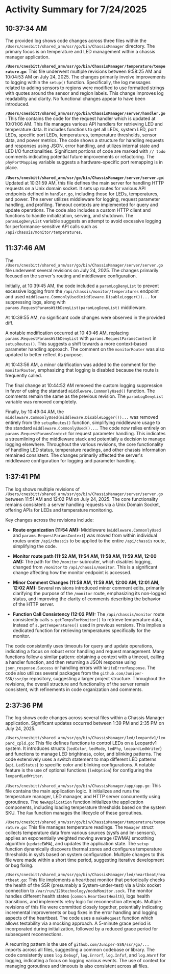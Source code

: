 # Activity Summary for 7/24/2025

## 10:37:34 AM
The provided log shows code changes across three files within the `/Users/cnesbitt/shared_arm/ssr/go/bin/ChassisManager` directory.  The primary focus is on temperature and LED management within a chassis manager application.

**`/Users/cnesbitt/shared_arm/ssr/go/bin/ChassisManager/temperature/temperature.go`**: This file underwent multiple revisions between 9:58:25 AM and 10:04:53 AM on July 24, 2025.  The changes primarily involve improvements to logging within the `setup()` function.  Specifically, the log messages related to adding sensors to regions were modified to use formatted strings with quotes around the sensor and region labels.  This change improves log readability and clarity. No functional changes appear to have been introduced.


**`/Users/cnesbitt/shared_arm/ssr/go/bin/ChassisManager/server/handler.go`**: This file contains the code for the request handler which is updated at 10:01:06 AM. This file manages various API handlers for retrieving LED and temperature data.  It includes functions to get all LEDs, system LED, port LEDs, specific port LEDs, temperatures, temperature thresholds, sensor data, and power metrics. The code shows a structure for handling requests and responses using JSON, error handling, and utilizes internal state and LED I/O functionalities. Significant portions of code are marked with `// todo` comments indicating potential future improvements or refactoring.  The `phyPortMapping` variable suggests a hardware-specific port remapping is in place.



**`/Users/cnesbitt/shared_arm/ssr/go/bin/ChassisManager/server/server.go`**:  Updated at 10:31:59 AM, this file defines the main server for handling HTTP requests on a Unix domain socket. It sets up routes for various API endpoints defined in `handler.go`, including those for LEDs, temperatures, and power. The server utilizes middleware for logging, request parameter handling, and profiling. Timeout contexts are implemented for query and update operations. The code also includes a custom HTTP client and functions to handle initialization, serving, and shutdown.  The `paramLogDenyList` variable suggests an attempt to avoid excessive logging for performance-sensitive API calls such as `/api/chassis/monitor/temperatures`.


## 11:37:46 AM
The `/Users/cnesbitt/shared_arm/ssr/go/bin/ChassisManager/server/server.go` file underwent several revisions on July 24, 2025.  The changes primarily focused on the server's routing and middleware configuration.

Initially, at 10:39:45 AM, the code included a `paramLogDenyList` to prevent excessive logging from the `/api/chassis/monitor/temperatures` endpoint and used `middleware.CommonlyUsed(middleware.DisableLogger())...` for suppressing logs,  along with  `params.RequestParamsWithDenyList(paramLogDenyList)` middleware.

At 10:39:55 AM, no significant code changes were observed in the provided diff.

A notable modification occurred at 10:43:46 AM, replacing `params.RequestParamsWithDenyList` with `params.RequestParamsContext` in `setupRoutes()`.  This suggests a shift towards a more context-based parameter handling approach.  The comment on the `monitorRouter` was also updated to better reflect its purpose.

At 10:43:56 AM, a minor clarification was added to the comment for the `monitorRouter`, emphasizing that logging is disabled because the route is frequently called.

The final change at 10:44:52 AM removed the custom logging suppression in favor of using the standard `middleware.CommonlyUsed()` function.  The comments remain the same as the previous revision.  The  `paramLogDenyList` variable was removed completely.

Finally, by 10:49:04 AM,  the `middleware.CommonlyUsed(middleware.DisableLogger())...`  was removed entirely from the `setupRoutes()` function, simplifying middleware usage to the standard `middleware.CommonlyUsed()...`.  The code now relies entirely on `params.RequestParamsContext` for request parameter handling.  This indicates a streamlining of the middleware stack and potentially a decision to manage logging elsewhere.  Throughout the various revisions, the core functionality of handling LED status, temperature readings, and other chassis information remained consistent.  The changes primarily affected the server's middleware configuration for logging and parameter handling.


## 1:37:41 PM
The log shows multiple revisions of `/Users/cnesbitt/shared_arm/ssr/go/bin/ChassisManager/server/server.go`  between 11:51 AM and 12:02 PM on July 24, 2025.  The core functionality remains consistent: a server handling requests via a Unix Domain Socket, offering APIs for LEDs and temperature monitoring.

Key changes across the revisions include:

* **Route organization (11:54 AM):**  Middleware (`middleware.CommonlyUsed` and `params.RequestParamsContext`) was moved from within individual routes under `/api/chassis` to be applied to the entire `/api/chassis` route, simplifying the code.

* **Monitor route path (11:52 AM, 11:54 AM, 11:58 AM, 11:59 AM, 12:00 AM):** The path for the `/monitor` subrouter, which disables logging, changed from `/monitor` to `/api/chassis/monitor`.  This is a significant change affecting how the monitor endpoint is accessed.

* **Minor Comment Changes (11:58 AM, 11:59 AM, 12:00 AM, 12:01 AM, 12:02 AM):** Several revisions introduced minor comment edits, primarily clarifying the purpose of the `/monitor` route, emphasizing its non-logged status, and improving the clarity of comments describing the behavior of the HTTP server.

* **Function Call Consistency (12:02 PM):**  The `/api/chassis/monitor` route consistently calls `s.getTempsForMonitor()` to retrieve temperature data, instead of  `s.getTemperatures()` used in previous versions.  This implies a dedicated function for retrieving temperatures specifically for the monitor.

The code consistently uses timeouts for query and update operations, indicating a focus on robust error handling and request management.  Many functions follow a similar pattern: obtaining a context with a timeout, calling a handler function, and then returning a JSON response using `json_response.Success` or handling errors with `WriteErrorResponse`.  The code also utilizes several packages from the `github.com/Juniper-SSN/ssr/go` repository, suggesting a larger project structure.  Throughout the revisions, the overall structure and functionality of the server remain consistent, with refinements in code organization and comments.


## 2:37:36 PM
The log shows code changes across several files within a Chassis Manager application.  Significant updates occurred between 1:39 PM and 2:35 PM on July 24, 2025.

`/Users/cnesbitt/shared_arm/ssr/go/bin/ChassisManager/led/leopardv1/leopard_cpld.go`: This file defines functions to control LEDs on a Leopardv1 system.  It introduces structs (`ledColor`, `ledMode`, `ledPhy`, `leopardLedWriter`) and functions to manage LED brightness, color, and blinking patterns.  The code extensively uses a switch statement to map different LED patterns (`api.LedStatus`) to specific color and blinking configurations.  A notable feature is the use of optional functions (`ledOption`) for configuring the `leopardLedWriter`.

`/Users/cnesbitt/shared_arm/ssr/go/bin/ChassisManager/app/app.go`: This file contains the main application logic. It initializes and runs the temperature manager, LED manager, and HTTP server concurrently using goroutines. The `NewApplication` function initializes the application components, including loading temperature thresholds based on the system SKU. The `Run` function manages the lifecycle of these goroutines.

`/Users/cnesbitt/shared_arm/ssr/go/bin/ChassisManager/temperature/temperature.go`: This file manages temperature readings. The `Manager` struct collects temperature data from various sources (sysfs and lm-sensors), applies an exponentially weighted moving average (EWMA) smoothing algorithm (`updateEWMA`), and updates the application state.  The `setup` function dynamically discovers thermal zones and configures temperature thresholds in sysfs based on system configuration. Multiple changes to this file were made within a short time period, suggesting iterative development or bug fixing.

`/Users/cnesbitt/shared_arm/ssr/go/bin/ChassisManager/led/heartbeat/heartbeat.go`: This file implements a heartbeat monitor that periodically checks the health of the SSR (presumably a System-under-test) via a Unix socket connection to `/var/run/128technology/nodeMonitor.sock`.  The monitor handles different health states (`common.HeartbeatHealth`), logs health transitions, and implements retry logic for reconnection attempts.  Multiple revisions of this file were committed closely together, potentially indicating incremental improvements or bug fixes in the error handling and logging aspects of the heartbeat.  The code uses a `makeRequest` function which allows testability via a mocking approach.  A 5-minute grace period is incorporated during initialization, followed by a reduced grace period for subsequent reconnections.

A recurring pattern is the use of  `github.com/Juniper-SSN/ssr/go/...` imports across all files, suggesting a common codebase or library.  The code consistently uses  `log.Debugf`, `log.Errorf`, `log.Infof`, and `log.Warnf` for logging, indicating a focus on logging various events.  The use of context for managing goroutines and timeouts is also consistent across all files.
